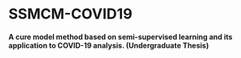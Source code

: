 # SSMCM-COVID19
#### A cure model method based on semi-supervised learning and its application to COVID-19 analysis. (Undergraduate Thesis)
